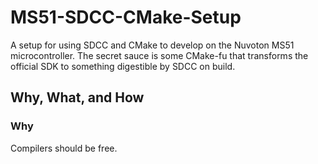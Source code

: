 # MS51-SDCC-CMake-Setup
A setup for using SDCC and CMake to develop on the Nuvoton MS51 microcontroller.
The secret sauce is some CMake-fu that transforms the official SDK to something digestible by SDCC on build.

## Why, What, and How
### Why
Compilers should be free.
